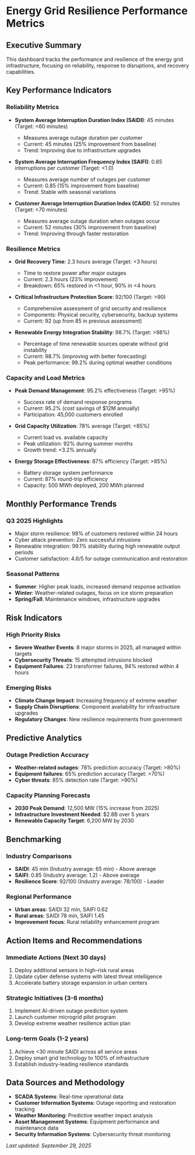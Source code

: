 # Energy Grid Resilience Performance Metrics

## Executive Summary
This dashboard tracks the performance and resilience of the energy grid infrastructure, focusing on reliability, response to disruptions, and recovery capabilities.

## Key Performance Indicators

### Reliability Metrics
- **System Average Interruption Duration Index (SAIDI)**: 45 minutes (Target: <60 minutes)
  - Measures average outage duration per customer
  - Current: 45 minutes (25% improvement from baseline)
  - Trend: Improving due to infrastructure upgrades

- **System Average Interruption Frequency Index (SAIFI)**: 0.85 interruptions per customer (Target: <1.0)
  - Measures average number of outages per customer
  - Current: 0.85 (15% improvement from baseline)
  - Trend: Stable with seasonal variations

- **Customer Average Interruption Duration Index (CAIDI)**: 52 minutes (Target: <70 minutes)
  - Measures average outage duration when outages occur
  - Current: 52 minutes (30% improvement from baseline)
  - Trend: Improving through faster restoration

### Resilience Metrics
- **Grid Recovery Time**: 2.3 hours average (Target: <3 hours)
  - Time to restore power after major outages
  - Current: 2.3 hours (23% improvement)
  - Breakdown: 65% restored in <1 hour, 90% in <4 hours

- **Critical Infrastructure Protection Score**: 92/100 (Target: >90)
  - Comprehensive assessment of grid security and resilience
  - Components: Physical security, cybersecurity, backup systems
  - Current: 92 (up from 85 in previous assessment)

- **Renewable Energy Integration Stability**: 98.7% (Target: >98%)
  - Percentage of time renewable sources operate without grid instability
  - Current: 98.7% (improving with better forecasting)
  - Peak performance: 99.2% during optimal weather conditions

### Capacity and Load Metrics
- **Peak Demand Management**: 95.2% effectiveness (Target: >95%)
  - Success rate of demand response programs
  - Current: 95.2% (cost savings of $12M annually)
  - Participation: 45,000 customers enrolled

- **Grid Capacity Utilization**: 78% average (Target: <85%)
  - Current load vs. available capacity
  - Peak utilization: 92% during summer months
  - Growth trend: +3.2% annually

- **Energy Storage Effectiveness**: 87% efficiency (Target: >85%)
  - Battery storage system performance
  - Current: 87% round-trip efficiency
  - Capacity: 500 MWh deployed, 200 MWh planned

## Monthly Performance Trends

### Q3 2025 Highlights
- Major storm resilience: 98% of customers restored within 24 hours
- Cyber attack prevention: Zero successful intrusions
- Renewable integration: 99.1% stability during high renewable output periods
- Customer satisfaction: 4.6/5 for outage communication and restoration

### Seasonal Patterns
- **Summer**: Higher peak loads, increased demand response activation
- **Winter**: Weather-related outages, focus on ice storm preparation
- **Spring/Fall**: Maintenance windows, infrastructure upgrades

## Risk Indicators

### High Priority Risks
- **Severe Weather Events**: 8 major storms in 2025, all managed within targets
- **Cybersecurity Threats**: 15 attempted intrusions blocked
- **Equipment Failures**: 23 transformer failures, 94% restored within 4 hours

### Emerging Risks
- **Climate Change Impact**: Increasing frequency of extreme weather
- **Supply Chain Disruptions**: Component availability for infrastructure upgrades
- **Regulatory Changes**: New resilience requirements from government

## Predictive Analytics

### Outage Prediction Accuracy
- **Weather-related outages**: 78% prediction accuracy (Target: >80%)
- **Equipment failures**: 65% prediction accuracy (Target: >70%)
- **Cyber threats**: 85% detection rate (Target: >90%)

### Capacity Planning Forecasts
- **2030 Peak Demand**: 12,500 MW (15% increase from 2025)
- **Infrastructure Investment Needed**: $2.8B over 5 years
- **Renewable Capacity Target**: 6,200 MW by 2030

## Benchmarking

### Industry Comparisons
- **SAIDI**: 45 min (Industry average: 65 min) - Above average
- **SAIFI**: 0.85 (Industry average: 1.2) - Above average
- **Resilience Score**: 92/100 (Industry average: 78/100) - Leader

### Regional Performance
- **Urban areas**: SAIDI 32 min, SAIFI 0.62
- **Rural areas**: SAIDI 78 min, SAIFI 1.45
- **Improvement focus**: Rural reliability enhancement program

## Action Items and Recommendations

### Immediate Actions (Next 30 days)
1. Deploy additional sensors in high-risk rural areas
2. Update cyber defense systems with latest threat intelligence
3. Accelerate battery storage expansion in urban centers

### Strategic Initiatives (3-6 months)
1. Implement AI-driven outage prediction system
2. Launch customer microgrid pilot program
3. Develop extreme weather resilience action plan

### Long-term Goals (1-2 years)
1. Achieve <30 minute SAIDI across all service areas
2. Deploy smart grid technology to 100% of infrastructure
3. Establish industry-leading resilience standards

## Data Sources and Methodology
- **SCADA Systems**: Real-time operational data
- **Customer Information Systems**: Outage reporting and restoration tracking
- **Weather Monitoring**: Predictive weather impact analysis
- **Asset Management Systems**: Equipment performance and maintenance data
- **Security Information Systems**: Cybersecurity threat monitoring

*Last updated: September 29, 2025*

